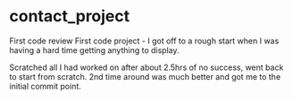 # contact_project
First code review
First code project - I got off to a rough start when I was having a hard time getting anything to display.

Scratched all I had worked on after about 2.5hrs of no success, went back to start from scratch. 2nd time around was much better and got me to the initial commit point.
